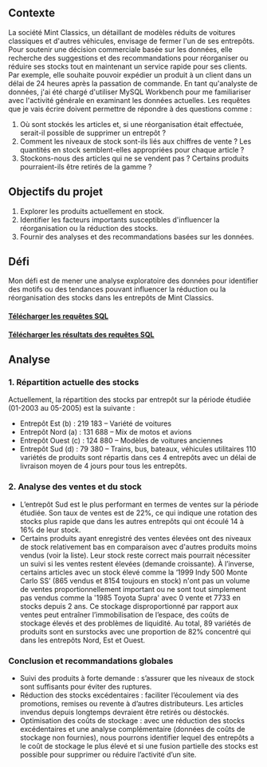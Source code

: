 ## Contexte
La société Mint Classics, un détaillant de modèles réduits de voitures classiques et d'autres véhicules, envisage de fermer l'un de ses entrepôts.
Pour soutenir une décision commerciale basée sur les données, elle recherche des suggestions et des recommandations pour réorganiser ou réduire ses stocks tout en maintenant un service rapide pour ses clients. Par exemple, elle souhaite pouvoir expédier un produit à un client dans un délai de 24 heures après la passation de commande.
En tant qu'analyste de données, j'ai été chargé d'utiliser MySQL Workbench pour me familiariser avec l'activité générale en examinant les données actuelles. Les requêtes que je vais écrire doivent permettre de répondre à des questions comme :
1.	Où sont stockés les articles et, si une réorganisation était effectuée, serait-il possible de supprimer un entrepôt ?
2.	Comment les niveaux de stock sont-ils liés aux chiffres de vente ? Les quantités en stock semblent-elles appropriées pour chaque article ?
3.	Stockons-nous des articles qui ne se vendent pas ? Certains produits pourraient-ils être retirés de la gamme ?

## Objectifs du projet
1.	Explorer les produits actuellement en stock.
2.	Identifier les facteurs importants susceptibles d'influencer la réorganisation ou la réduction des stocks.
3.	Fournir des analyses et des recommandations basées sur les données.

## Défi
Mon défi est de mener une analyse exploratoire des données pour identifier des motifs ou des tendances pouvant influencer la réduction ou la réorganisation des stocks dans les entrepôts de Mint Classics.

#### [Télécharger les requêtes SQL]()
#### [Télécharger les résultats des requêtes SQL]()

## Analyse 
### 1. Répartition actuelle des stocks 
Actuellement, la répartition des stocks par entrepôt sur la période étudiée (01-2003 au 05-2005) est la suivante :
- Entrepôt Est (b) : 219 183 – Variété de voitures
- Entrepôt Nord (a) : 131 688 – Mix de motos et avions
- Entrepôt Ouest (c) : 124 880 – Modèles de voitures anciennes
- Entrepôt Sud (d) : 79 380 – Trains, bus, bateaux, véhicules utilitaires
110 variétés de produits sont répartis dans ces 4 entrepôts avec un délai de livraison moyen de 4 jours pour tous les entrepôts. 

### 2. Analyse des ventes et du stock
- L’entrepôt Sud est le plus performant en termes de ventes sur la période étudiée. Son taux de ventes est de 22%, ce qui indique une rotation des stocks plus rapide que dans les autres entrepôts qui ont écoulé 14 à 16% de leur stock.
- Certains produits ayant enregistré des ventes élevées ont des niveaux de stock relativement bas en comparaison avec d'autres produits moins vendus (voir la liste). Leur stock reste correct mais pourrait nécessiter un suivi si les ventes restent élevées (demande croissante).
À l’inverse, certains articles avec un stock élevé comme la ‘1999 Indy 500 Monte Carlo SS’ (865 vendus et 8154 toujours en stock) n'ont pas un volume de ventes proportionnellement important ou ne sont tout simplement pas vendus comme la '1985 Toyota Supra' avec 0 vente et 7733 en stocks depuis 2 ans. Ce stockage disproportionné par rapport aux ventes peut entraîner l’immobilisation de l’espace, des coûts de stockage élevés et des problèmes de liquidité.
Au total, 89 variétés de produits sont en surstocks avec une proportion de 82% concentré qui dans les entrepôts Nord, Est et Ouest.

### Conclusion et recommandations globales
- Suivi des produits à forte demande : s’assurer que les niveaux de stock sont suffisants pour éviter des ruptures.
- Réduction des stocks excédentaires : faciliter l’écoulement  via des promotions, remises ou revente à d’autres distributeurs. Les articles invendus depuis longtemps devraient être retirés ou déstockés.
- Optimisation des coûts de stockage : avec une réduction des stocks excédentaires et une analyse complémentaire (données de coûts de stockage non fournies), nous pourrons identifier lequel des entrepôts a le coût de stockage le plus élevé et si une fusion partielle des stocks est possible pour supprimer ou réduire l’activité d’un site.
